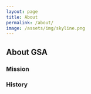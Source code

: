 ```yaml
---
layout: page
title: About
permalink: /about/
image: /assets/img/skyline.png
---
```


## About GSA



### Mission



### History


